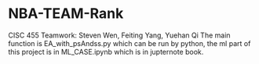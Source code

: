# NBA-TEAM-Rank
CISC 455 Teamwork: Steven Wen, Feiting Yang, Yuehan Qi
The main function is EA_with_psAndss.py which can be run by python, the ml part of this project is in ML_CASE.ipynb which is in jupternote book.
